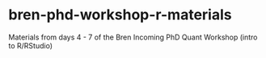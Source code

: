 # bren-phd-workshop-r-materials
Materials from days 4 - 7 of the Bren Incoming PhD Quant Workshop (intro to R/RStudio)
